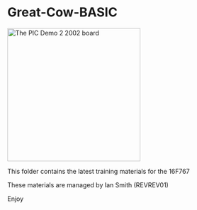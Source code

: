# Great-Cow-BASIC


<img src="picdemplus%202002.png" alt="The PIC Demo 2 2002 board" width="300">


This folder contains the latest training materials for the 16F767

These materials are managed by Ian Smith (REVREV01)

Enjoy
